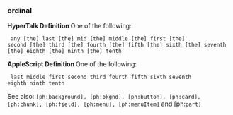 ### ordinal

<b>HyperTalk Definition </b> One of the following:

<code><pre>
any
[the] last
[the] mid
[the] middle
[the] first
[the] second
[the] third
[the] fourth
[the] fifth
[the] sixth
[the] seventh
[the] eighth
[the] ninth
[the] tenth
</pre></code>

<code><b></code>AppleScript Definition </b> One of the following:

<code><pre>
last
middle
first
second
third
fourth
fifth
sixth
seventh
eighth
ninth
tenth
</pre></code>

See also: <code>[ph:background], [ph:bkgnd], [ph:button], [ph:card], [ph:chunk], [ph:field], [ph:menu], [ph:menuItem]</code> and [ph:<code>part]</code> 